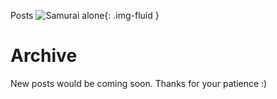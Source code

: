 Posts
![Samurai alone](https://i.imgur.com/gyBg31Q.jpg){: .img-fluid }

# Archive
New posts would be coming soon. Thanks for your patience :)

